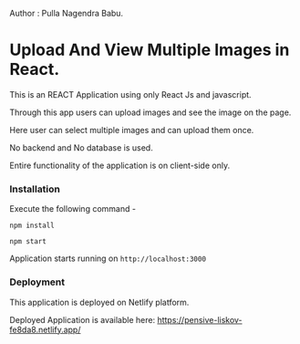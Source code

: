 Author : Pulla Nagendra Babu.

# Upload And View Multiple Images in React.

This is an REACT Application using only React Js and javascript.

Through this app users can upload images and see the image on the page.

Here user can select multiple images and can upload them once.

No backend and No database is used.

Entire functionality of the application is on client-side only.

### Installation

Execute the following command -
```
npm install
```
```
npm start
```
Application starts running on `http://localhost:3000`

### Deployment

This application is deployed on Netlify platform.

Deployed Application is available here: <a>https://pensive-liskov-fe8da8.netlify.app/</a>


